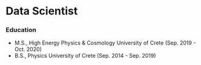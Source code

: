 # Data Scientist

### Education
- M.S., High Energy Physics & Cosmology     University of Crete (Sep. 2019 - Oct. 2020)
- B.S., Physics                             University of Crete (Sep. 2014 - Sep. 2019)
